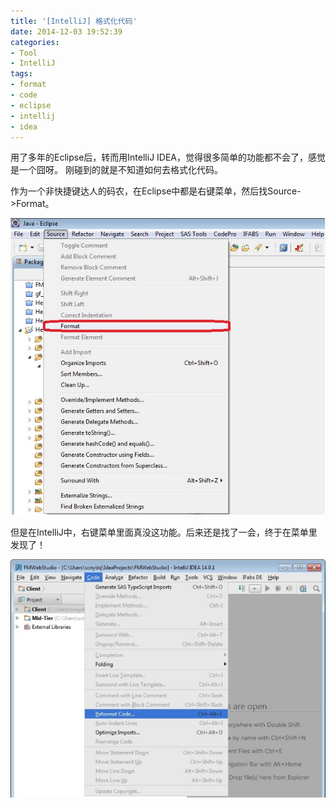 ```yaml
---
title: '[IntelliJ] 格式化代码'
date: 2014-12-03 19:52:39
categories: 
- Tool
- IntelliJ
tags: 
- format
- code
- eclipse
- intellij
- idea
---
```

用了多年的Eclipse后，转而用IntelliJ IDEA，觉得很多简单的功能都不会了，感觉是一个囧呀。
刚碰到的就是不知道如何去格式化代码。



作为一个非快捷键达人的码农，在Eclipse中都是右键菜单，然后找Source->Format。

![[IntelliJ] 格式化代码](/images/2014/12/0026uWfMgy6O9fZjMqAc8.jpg)



但是在IntelliJ中，右键菜单里面真没这功能。后来还是找了一会，终于在菜单里发现了！

![[IntelliJ] 格式化代码](/images/2014/12/0026uWfMgy6O9g0WgP610.jpg)
